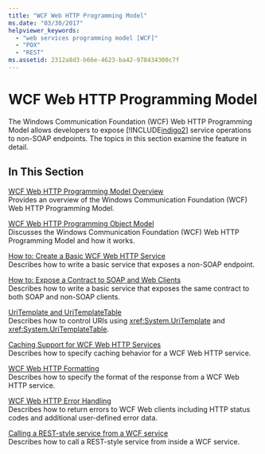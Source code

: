 ```yaml
---
title: "WCF Web HTTP Programming Model"
ms.date: "03/30/2017"
helpviewer_keywords: 
  - "web services programming model [WCF]"
  - "POX"
  - "REST"
ms.assetid: 2312a8d3-b66e-4623-ba42-978434300c7f
---
```

# WCF Web HTTP Programming Model
The Windows Communication Foundation (WCF) Web HTTP Programming Model allows developers to expose [!INCLUDE[indigo2](../../../../includes/indigo2-md.md)] service operations to non-SOAP endpoints. The topics in this section examine the feature in detail.  
  
## In This Section  
 [WCF Web HTTP Programming Model Overview](../../../../docs/framework/wcf/feature-details/wcf-web-http-programming-model-overview.md)  
 Provides an overview of the Windows Communication Foundation (WCF) Web HTTP Programming Model.  
  
 [WCF Web HTTP Programming Object Model](../../../../docs/framework/wcf/feature-details/wcf-web-http-programming-object-model.md)  
 Discusses the Windows Communication Foundation (WCF) Web HTTP Programming Model and how it works.  
  
 [How to: Create a Basic WCF Web HTTP Service](../../../../docs/framework/wcf/feature-details/how-to-create-a-basic-wcf-web-http-service.md)  
 Describes how to write a basic service that exposes a non-SOAP endpoint.  
  
 [How to: Expose a Contract to SOAP and Web Clients](../../../../docs/framework/wcf/feature-details/how-to-expose-a-contract-to-soap-and-web-clients.md)  
 Describes how to write a basic service that exposes the same contract to both SOAP and non-SOAP clients.  
  
 [UriTemplate and UriTemplateTable](../../../../docs/framework/wcf/feature-details/uritemplate-and-uritemplatetable.md)  
 Describes how to control URIs using <xref:System.UriTemplate> and <xref:System.UriTemplateTable>.  
  
 [Caching Support for WCF Web HTTP Services](../../../../docs/framework/wcf/feature-details/caching-support-for-wcf-web-http-services.md)  
 Describes how to specify caching behavior for a WCF Web HTTP service.  
  
 [WCF Web HTTP Formatting](../../../../docs/framework/wcf/feature-details/wcf-web-http-formatting.md)  
 Describes how to specify the format of the response from a WCF Web HTTP service.  
  
 [WCF Web HTTP Error Handling](../../../../docs/framework/wcf/feature-details/wcf-web-http-error-handling.md)  
 Describes how to return errors to WCF Web clients including HTTP status codes and additional user-defined error data.  
  
 [Calling a REST-style service from a WCF service](../../../../docs/framework/wcf/feature-details/calling-a-rest-style-service-from-a-wcf-service.md)  
 Describes how to call a REST-style service from inside a WCF service.
